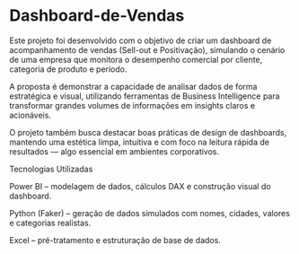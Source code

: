 # Dashboard-de-Vendas
Este projeto foi desenvolvido com o objetivo de criar um dashboard de acompanhamento de vendas (Sell-out e Positivação), simulando o cenário de uma empresa que monitora o desempenho comercial por cliente, categoria de produto e período.

A proposta é demonstrar a capacidade de analisar dados de forma estratégica e visual, utilizando ferramentas de Business Intelligence para transformar grandes volumes de informações em insights claros e acionáveis.

O projeto também busca destacar boas práticas de design de dashboards, mantendo uma estética limpa, intuitiva e com foco na leitura rápida de resultados — algo essencial em ambientes corporativos.



Tecnologias Utilizadas

Power BI – modelagem de dados, cálculos DAX e construção visual do dashboard.

Python (Faker) – geração de dados simulados com nomes, cidades, valores e categorias realistas.

Excel – pré-tratamento e estruturação de base de dados.
